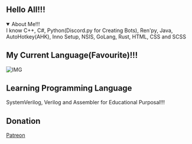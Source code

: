 ## Hello All!!!

  <details open>
<summary>About Me!!!</summary>
I know С++, C#, Python(Discord.py for Creating Bots), Ren'py, Java, AutoHotkey(AHK), Inno Setup, NSIS, GoLang, Rust, HTML, CSS and SCSS


</details>

## My Current Language(Favourite)!!!

![IMG](https://img.shields.io/badge/programmer%20at%20CPP-red?style=for-the-badge&logo=cplusplus)
## Learning Programming Language

SystemVerilog, Verilog and Assembler for Educational Purposal!!!

## Donation

[Patreon](https://patreon.com/riritoninigaya)
